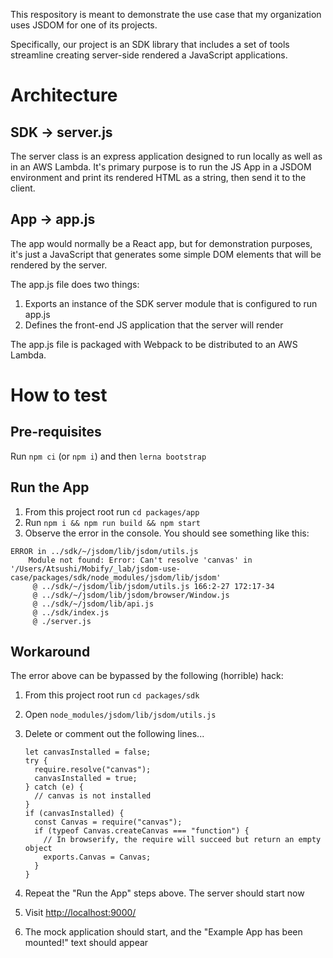 This respository is meant to demonstrate the use case that my organization uses JSDOM for one of its projects.

Specifically, our project is an SDK library that includes a set of tools streamline creating server-side rendered a JavaScript applications.


# Architecture

## SDK -> server.js

The server class is an express application designed to run locally as well as in an AWS Lambda. It's primary purpose is to run the JS App in a JSDOM environment and print its rendered HTML as a string, then send it to the client.


## App -> app.js

The app would normally be a React app, but for demonstration purposes, it's just a JavaScript that generates some simple DOM elements that will be rendered by the server.

The app.js file does two things:

1. Exports an instance of the SDK server module that is configured to run app.js
2. Defines the front-end JS application that the server will render

The app.js file is packaged with Webpack to be distributed to an AWS Lambda.


# How to test

## Pre-requisites

Run `npm ci` (or `npm i`) and then `lerna bootstrap`


## Run the App

1. From this project root run `cd packages/app`
2. Run `npm i && npm run build && npm start`
3. Observe the error in the console. You should see something like this:

```
ERROR in ../sdk/~/jsdom/lib/jsdom/utils.js
    Module not found: Error: Can't resolve 'canvas' in '/Users/Atsushi/Mobify/_lab/jsdom-use-case/packages/sdk/node_modules/jsdom/lib/jsdom'
     @ ../sdk/~/jsdom/lib/jsdom/utils.js 166:2-27 172:17-34
     @ ../sdk/~/jsdom/lib/jsdom/browser/Window.js
     @ ../sdk/~/jsdom/lib/api.js
     @ ../sdk/index.js
     @ ./server.js
```


## Workaround

The error above can be bypassed by the following (horrible) hack:

1. From this project root run `cd packages/sdk`
2. Open `node_modules/jsdom/lib/jsdom/utils.js`
3. Delete or comment out the following lines...

    ```
    let canvasInstalled = false;
    try {
      require.resolve("canvas");
      canvasInstalled = true;
    } catch (e) {
      // canvas is not installed
    }
    if (canvasInstalled) {
      const Canvas = require("canvas");
      if (typeof Canvas.createCanvas === "function") {
        // In browserify, the require will succeed but return an empty object
        exports.Canvas = Canvas;
      }
    }
    ```

4. Repeat the "Run the App" steps above. The server should start now
5. Visit [http://localhost:9000/](http://localhost:9000/)
6. The mock application should start, and the "Example App has been mounted!" text should appear